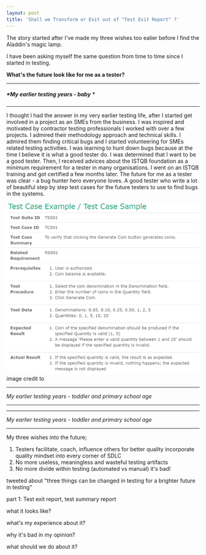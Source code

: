 ```yaml
---
layout: post
title: 'Shall we Transform or Exit out of "Test Exit Report" ?'
---
```

The story started after I've made my three wishes too ealier before I find the Aladdin's magic lamp.

I have been asking myself the same question from time to time since I started in testing.

**What's the future look like for me as a tester?**


------------
##### *My earlier testing years - baby *

------------


I thought I had the answer in my very earlier testing life, after I started get involved in a project as an SMEs from the business. I was inspired and motivated by contractor testing professionals I worked with over a few projects. I admired their methodology approach and technical skills. I admired them finding critical bugs and I started volunteering for SMEs related testing activities. I was learning to hunt down bugs because at the time I believe it is what a good tester do. I was determined that I want to be a good tester. Then, I received advices about the ISTQB foundation as a minimum requirement for a tester in many organisations. I went on an ISTQB training and got certified a few months later. The future for me as a tester was clear - a bug hunter hero everyone loves. A good tester who write a lot of beautiful step by step test cases for the future testers to use to find bugs in the systems.

![Sample Test Case](/images/TestCasesSamples.PNG)
image credit to 

------------
*My earlier testing years - toddler and primary school age*

------------





------------

*My earlier testing years - toddler and primary school age*

------------


My three wishes into the future;
1. Testers facilitate, coach, influence others for better quality incorporate quality mindset into every corner of SDLC
2. No more useless, meaningless and wasteful testing artifacts
3. No more divide within testing (automated vs manual) it's bad!

tweeted about "three things can be changed in testing for a brighter future in testing"

part 1: Test exit report, test summary report

what it looks like?




what's my experience about it?





why it's bad in my opinion?




what should we do about it?
